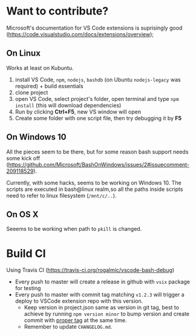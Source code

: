 # Want to contribute?

Microsoft's documentation for VS Code extensions is suprisingly good (https://code.visualstudio.com/docs/extensions/overview);

## On Linux
Works at least on Kubuntu.

1. install VS Code, `npm`, `nodejs`, `bashdb` (on Ubuntu `nodejs-legacy` was required) + build essentials
1. clone project
1. open VS Code, select project's folder, open terminal and type `npm install` (this will download dependencies)
1. Run by clicking **Ctrl+F5**, new VS window will open
1. Create some folder with one script file, then try debugging it by **F5**

## On Windows 10
All the pieces seem to be there, but for some reason bash support needs some kick off (https://github.com/Microsoft/BashOnWindows/issues/2#issuecomment-209118529).

Currently, with some hacks, seems to be working on Windows 10. The scripts are executed in bash@linux realm,so all the paths inside scripts need to refer to linux filesystem (`/mnt/c/..`).

## On OS X
Seeems to be working when path to `pkill` is changed.

# Build CI

Using Travis CI (https://travis-ci.org/rogalmic/vscode-bash-debug)

- Every push to master will create a release in github with `vsix` package for testing
- Every push to master with commit tag matching `v1.2.3` will trigger a deploy to VSCode extension repo with this version.
  - Keep version in project.json same as version in git tag, best to achieve by running `npm version minor` to bump version and create commit with [proper tag](https://docs.npmjs.com/cli/version#git-tag-version) at the same time.
  - Remember to update `CHANGELOG.md`.
